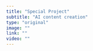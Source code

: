 ```yaml
---
title: "Special Project"
subtitle: "AI content creation"
type: "original"
image: ""
link: ""
video: ""
---
```



